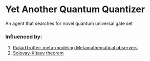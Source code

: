 # Yet Another Quantum Quantizer

An agent that searches for novel quantum universal gate set

### Influenced by:
1. [RuliadTrotter: meta-modeling Metamathematical observers](https://community.wolfram.com/groups/-/m/t/2575951)
2. [Solovay-Kitaev theorem](https://en.wikipedia.org/wiki/Solovay%E2%80%93Kitaev_theorem)
